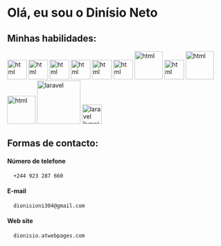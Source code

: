 # Olá, eu sou o Dinísio Neto

## Minhas habilidades:


<div>
  <img src="https://cdn.jsdelivr.net/gh/devicons/devicon@latest/icons/html5/html5-original-wordmark.svg"  width="45" alt="html"/>
  <img src="https://cdn.jsdelivr.net/gh/devicons/devicon@latest/icons/css3/css3-original-wordmark.svg"  width="45" alt="html"/>
  <img src="https://cdn.jsdelivr.net/gh/devicons/devicon@latest/icons/javascript/javascript-original.svg"  width="45" alt="html"/>
  <img src="https://cdn.jsdelivr.net/gh/devicons/devicon@latest/icons/bootstrap/bootstrap-original.svg"  width="45" alt="html"/>
  <img src="https://cdn.jsdelivr.net/gh/devicons/devicon@latest/icons/php/php-original.svg"  width="45" alt="html"/>
  <img src="https://cdn.jsdelivr.net/gh/devicons/devicon@latest/icons/azuresqldatabase/azuresqldatabase-original.svg"  width="45" alt="html"/>
  <img src="https://cdn.jsdelivr.net/gh/devicons/devicon@latest/icons/mysql/mysql-original-wordmark.svg"  width="65" alt="html"/>
  <img src="https://cdn.jsdelivr.net/gh/devicons/devicon@latest/icons/postgresql/postgresql-original-wordmark.svg"  width="45" alt="html"/>
  <img src="https://cdn.jsdelivr.net/gh/devicons/devicon@latest/icons/git/git-original-wordmark.svg"  width="65" alt="html"/>
  <img src="https://cdn.jsdelivr.net/gh/devicons/devicon@latest/icons/microsoftsqlserver/microsoftsqlserver-plain-wordmark.svg"  width="65" alt="html"/>
  <img src="https://cdn.jsdelivr.net/gh/devicons/devicon@latest/icons/laravel/laravel-original-wordmark.svg"  width="100" alt="laravel"/>
  <img src="https://cdn.jsdelivr.net/gh/devicons/devicon@latest/icons/livewire/livewire-original-wordmark.svg"  width="45" alt="laravel livewire"/>
<!--   <img src="https://cdn.jsdelivr.net/gh/devicons/devicon@latest/icons/sass/sass-original.svg"  width="45" alt="html"/>height="100px"  -->
<!--   <img src="https://cdn.jsdelivr.net/gh/devicons/devicon@latest/icons/tailwindcss/tailwindcss-original-wordmark.svg"  width="45" alt="html"/> -->
</div>

## Formas de contacto:

#### Número de telefone

      +244 923 287 660

#### E-mail

      dionisioni304@gmail.com

#### Web site

      dionisio.atwebpages.com
